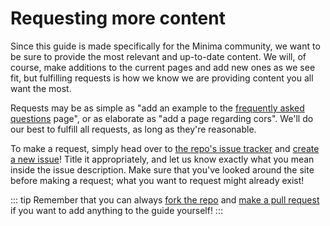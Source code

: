 # Requesting more content

Since this guide is made specifically for the Minima community, we want to be sure to provide the most relevant and up-to-date content. We will, of course, make additions to the current pages and add new ones as we see fit, but fulfilling requests is how we know we are providing content you all want the most.

Requests may be as simple as "add an example to the [frequently asked questions](/popular-topics/faq.html) page", or as elaborate as "add a page regarding cors". We'll do our best to fulfill all requests, as long as they're reasonable.

To make a request, simply head over to [the repo's issue tracker](https://github.com/gominima/guide/issues) and [create a new issue](https://github.com/gominima/guide/issues/new)! Title it appropriately, and let us know exactly what you mean inside the issue description. Make sure that you've looked around the site before making a request; what you want to request might already exist!

::: tip
Remember that you can always [fork the repo](https://github.com/gominima/guide) and [make a pull request](https://github.com/gominima/guide/pulls) if you want to add anything to the guide yourself!
:::
